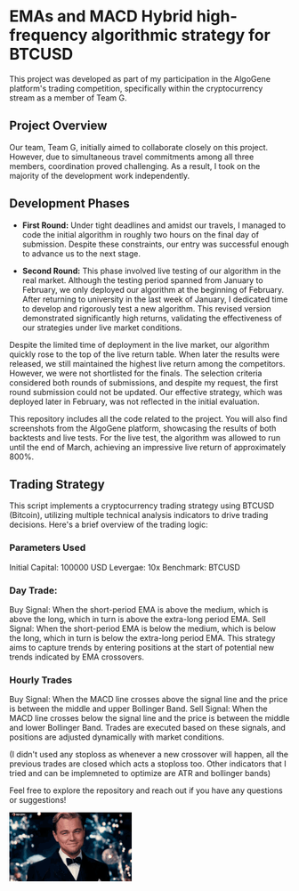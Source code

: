 # EMAs and MACD Hybrid high-frequency algorithmic strategy for BTCUSD

This project was developed as part of my participation in the AlgoGene platform's trading competition, specifically within the cryptocurrency stream as a member of Team G.

## Project Overview

Our team, Team G, initially aimed to collaborate closely on this project. However, due to simultaneous travel commitments among all three members, coordination proved challenging. As a result, I took on the majority of the development work independently.

## Development Phases

- **First Round:** Under tight deadlines and amidst our travels, I managed to code the initial algorithm in roughly two hours on the final day of submission. Despite these constraints, our entry was successful enough to advance us to the next stage.

- **Second Round:** This phase involved live testing of our algorithm in the real market. Although the testing period spanned from January to February, we only deployed our algorithm at the beginning of February. After returning to university in the last week of January, I dedicated time to develop and rigorously test a new algorithm. This revised version demonstrated significantly high returns, validating the effectiveness of our strategies under live market conditions.

Despite the limited time of deployment in the live market, our algorithm quickly rose to the top of the live return table. When later the results were released, we still maintained the highest live return among the competitors. However, we were not shortlisted for the finals. The selection criteria considered both rounds of submissions, and despite my request, the first round submission could not be updated. Our effective strategy, which was deployed later in February, was not reflected in the initial evaluation.

This repository includes all the code related to the project. You will also find screenshots from the AlgoGene platform, showcasing the results of both backtests and live tests. For the live test, the algorithm was allowed to run until the end of March, achieving an impressive live return of approximately 800%.

## Trading Strategy
This script implements a cryptocurrency trading strategy using BTCUSD (Bitcoin), utilizing multiple technical analysis indicators to drive trading decisions. Here's a brief overview of the trading logic:

### Parameters Used
Initial Capital: 100000 USD
Levergae: 10x
Benchmark: BTCUSD

### Day Trade:
Buy Signal: When the short-period EMA is above the medium, which is above the long, which in turn is above the extra-long period EMA.
Sell Signal: When the short-period EMA is below the medium, which is below the long, which in turn is below the extra-long period EMA. This strategy aims to capture trends by entering positions at the start of potential new trends indicated by EMA crossovers.

### Hourly Trades
Buy Signal: When the MACD line crosses above the signal line and the price is between the middle and upper Bollinger Band.
Sell Signal: When the MACD line crosses below the signal line and the price is between the middle and lower Bollinger Band. Trades are executed based on these signals, and positions are adjusted dynamically with market conditions.

(I didn't used any stoploss as whenever a new crossover will happen, all the previous trades are closed which acts a stoploss too. Other indicators that I tried and can be implemneted to optimize are ATR and bollinger bands)

Feel free to explore the repository and reach out if you have any questions or suggestions!


![](bitcoin-cheers.gif)

